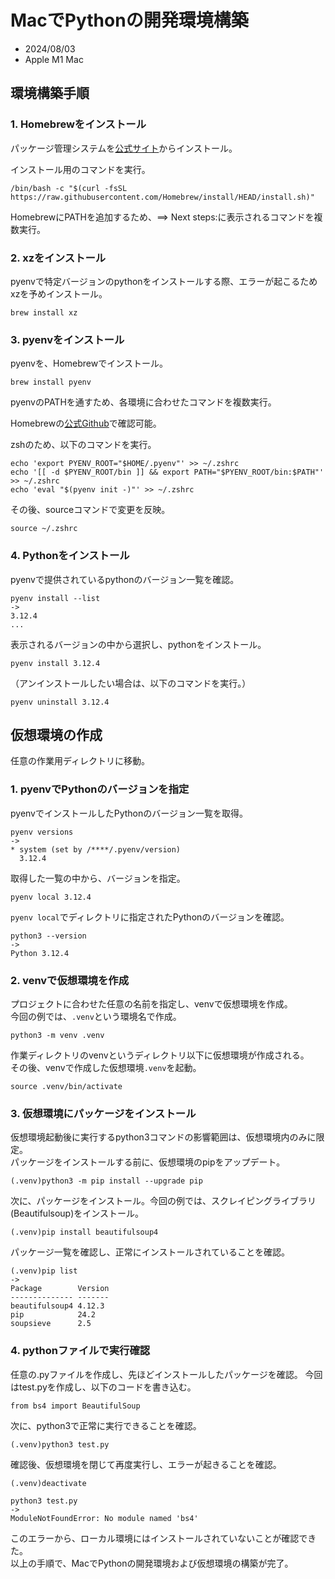 # MacでPythonの開発環境構築
- 2024/08/03
- Apple M1 Mac

## 環境構築手順
### 1. Homebrewをインストール
パッケージ管理システムを[公式サイト](https://brew.sh/ja/)からインストール。

インストール用のコマンドを実行。
```
/bin/bash -c "$(curl -fsSL https://raw.githubusercontent.com/Homebrew/install/HEAD/install.sh)"
```
HomebrewにPATHを追加するため、==> Next steps:に表示されるコマンドを複数実行。

### 2. xzをインストール
pyenvで特定バージョンのpythonをインストールする際、エラーが起こるためxzを予めインストール。
```
brew install xz
```

### 3. pyenvをインストール
pyenvを、Homebrewでインストール。
```
brew install pyenv
```
pyenvのPATHを通すため、各環境に合わせたコマンドを複数実行。

Homebrewの[公式Github](https://github.com/pyenv/pyenv#set-up-your-shell-environment-for-pyenv)で確認可能。

zshのため、以下のコマンドを実行。
```
echo 'export PYENV_ROOT="$HOME/.pyenv"' >> ~/.zshrc
echo '[[ -d $PYENV_ROOT/bin ]] && export PATH="$PYENV_ROOT/bin:$PATH"' >> ~/.zshrc
echo 'eval "$(pyenv init -)"' >> ~/.zshrc
```

その後、sourceコマンドで変更を反映。
```
source ~/.zshrc 
```

### 4. Pythonをインストール
pyenvで提供されているpythonのバージョン一覧を確認。
```
pyenv install --list
->
3.12.4
...
```

表示されるバージョンの中から選択し、pythonをインストール。
```
pyenv install 3.12.4
```
（アンインストールしたい場合は、以下のコマンドを実行。）
```
pyenv uninstall 3.12.4
```

## 仮想環境の作成
任意の作業用ディレクトリに移動。
### 1. pyenvでPythonのバージョンを指定
pyenvでインストールしたPythonのバージョン一覧を取得。
```
pyenv versions
->
* system (set by /****/.pyenv/version)
  3.12.4
```
取得した一覧の中から、バージョンを指定。
```
pyenv local 3.12.4
```
```pyenv local```でディレクトリに指定されたPythonのバージョンを確認。
```
python3 --version
->
Python 3.12.4
```

### 2. venvで仮想環境を作成
プロジェクトに合わせた任意の名前を指定し、venvで仮想環境を作成。<br>
今回の例では、```.venv```という環境名で作成。
```
python3 -m venv .venv
```
作業ディレクトリのvenvというディレクトリ以下に仮想環境が作成される。<br>
その後、venvで作成した仮想環境```.venv```を起動。
```
source .venv/bin/activate
```

### 3. 仮想環境にパッケージをインストール
仮想環境起動後に実行するpython3コマンドの影響範囲は、仮想環境内のみに限定。<br>
パッケージをインストールする前に、仮想環境のpipをアップデート。
```
(.venv)python3 -m pip install --upgrade pip
```
次に、パッケージをインストール。今回の例では、スクレイピングライブラリ(Beautifulsoup)をインストール。
```
(.venv)pip install beautifulsoup4
```
パッケージ一覧を確認し、正常にインストールされていることを確認。
```
(.venv)pip list
->
Package        Version
-------------- -------
beautifulsoup4 4.12.3
pip            24.2
soupsieve      2.5
```

### 4. pythonファイルで実行確認
任意の.pyファイルを作成し、先ほどインストールしたパッケージを確認。
今回はtest.pyを作成し、以下のコードを書き込む。
```
from bs4 import BeautifulSoup
```
次に、python3で正常に実行できることを確認。
```
(.venv)python3 test.py
```
確認後、仮想環境を閉じて再度実行し、エラーが起きることを確認。
```
(.venv)deactivate
```
```
python3 test.py
->
ModuleNotFoundError: No module named 'bs4'
```
このエラーから、ローカル環境にはインストールされていないことが確認できた。<br>
以上の手順で、MacでPythonの開発環境および仮想環境の構築が完了。<br>
